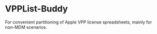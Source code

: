 VPPList-Buddy
=============

For convenient partitioning of Apple VPP license spreadsheets, mainly for non-MDM scenarios.
